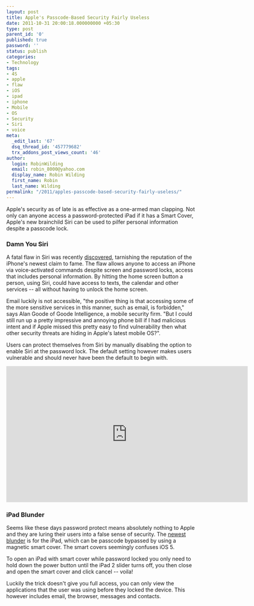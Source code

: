 ```yaml
---
layout: post
title: Apple's Passcode-Based Security Fairly Useless
date: 2011-10-31 20:00:18.000000000 +05:30
type: post
parent_id: '0'
published: true
password: ''
status: publish
categories:
- Technology
tags:
- 4S
- apple
- flaw
- iOS
- ipad
- iphone
- Mobile
- OS
- Security
- Siri
- voice
meta:
  _edit_last: '67'
  dsq_thread_id: '457779682'
  trx_addons_post_views_count: '46'
author:
  login: RobinWilding
  email: robin_8000@yahoo.com
  display_name: Robin Wilding
  first_name: Robin
  last_name: Wilding
permalink: "/2011/apples-passcode-based-security-fairly-useless/"
---
```

<p>Apple's security as of late is as effective as a one-armed man clapping. Not only can anyone access a password-protected iPad if it has a Smart Cover, Apple's new brainchild Siri can be used to pilfer personal information despite a passcode lock. </p>
<h3>Damn You Siri</h3>
<p>A fatal flaw in Siri was recently <a href="http://nakedsecurity.sophos.com/2011/10/19/siri-iphone-4s-unlocked/">discovered</a>, tarnishing the reputation of the iPhone's newest claim to fame. The flaw allows anyone to access an iPhone via voice-activated commands despite screen and password locks, access that includes personal information. By hitting the home screen button a person, using Siri, could have access to texts, the calendar and other services -- all without having to unlock the home screen.</p>
<p>Email luckily is not accessible, "the positive thing is that accessing some of the more sensitive services in this manner, such as email, is forbidden," says Alan Goode of Goode Intelligence, a mobile security firm. "But I could still run up a pretty impressive and annoying phone bill if I had malicious intent and if Apple missed this pretty easy to find vulnerability then what other security threats are hiding in Apple's latest mobile OS?".</p>
<p>Users can protect themselves from Siri by manually disabling the option to enable Siri at the password lock. The default setting however makes users vulnerable and should never have been the default to begin with.</p>
<p><!--more--></p>
<p><iframe width="640" height="360" src="http://www.youtube.com/embed/NLgQ22naQhE?hd=1" frameborder="0" allowfullscreen></iframe></p>
<h3>iPad Blunder</h3>
<p>Seems like these days password protect means absolutely nothing to Apple and they are luring their users into a false sense of security. The <a href="http://www.dailymail.co.uk/sciencetech/article-2052752/iPad-2-iOS-5-password-glitch-means-hackers-gain-access-pulling-cover-off.html">newest blunder</a> is for the iPad, which can be passcode bypassed by using a magnetic smart cover. The smart covers seemingly confuses iOS 5.</p>
<p>To open an iPad with smart cover while password locked you only need to hold down the power button until the iPad 2 slider turns off, you then close and open the smart cover and click cancel -- voila! </p>
<p>Luckily the trick doesn't give you full access, you can only view the applications that the user was using before they locked the device. This however includes email, the browser, messages and contacts.</p>
